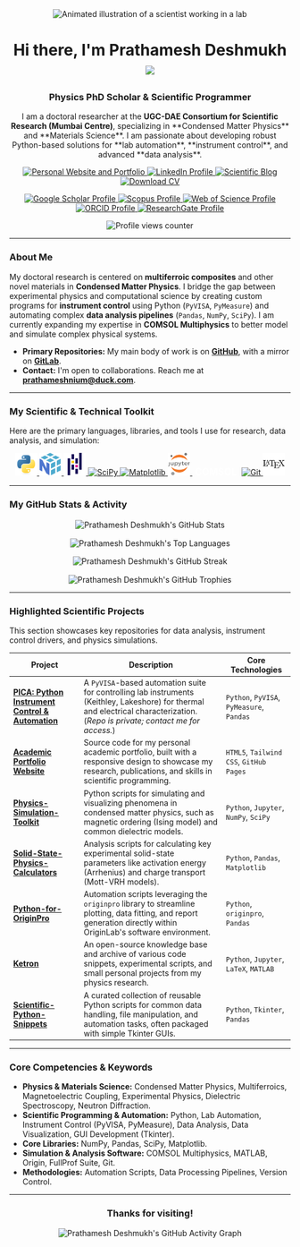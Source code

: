 <div id="header" align="center">
  <img src="https://media.giphy.com/media/qgQUggAC3Pfv687qPC/giphy.gif" width="150" alt="Animated illustration of a scientist working in a lab"/>
  
  # Hi there, I'm Prathamesh Deshmukh <img src="https://media.giphy.com/media/hvRJCLFzcasrR4ia7z/giphy.gif" width="30px"/>
  
  ### Physics PhD Scholar & Scientific Programmer
  
  <p align="center">
    I am a doctoral researcher at the <b>UGC-DAE Consortium for Scientific Research (Mumbai Centre)</b>, specializing in **Condensed Matter Physics** and **Materials Science**. I am passionate about developing robust Python-based solutions for **lab automation**, **instrument control**, and advanced **data analysis**.
  </p>
  
  <p>
    <a href="https://prathameshdeshmukh.site/" target="_blank">
      <img src="https://img.shields.io/badge/Website-6C93C4?style=for-the-badge&logo=website&logoColor=white" alt="Personal Website and Portfolio"/>
    </a>
    <a href="https://in.linkedin.com/in/prathamesh-k-deshmukh" target="_blank">
      <img src="https://img.shields.io/badge/LinkedIn-0077B5?style=for-the-badge&logo=linkedin&logoColor=white" alt="LinkedIn Profile"/>
    </a>
    <a href="https://prathameshdeshmukh.site/pages/blog.html" target="_blank">
      <img src="https://img.shields.io/badge/Blog-20232A?style=for-the-badge&logo=blogger&logoColor=white" alt="Scientific Blog"/>
    </a>
    <a href="https://prathameshdeshmukh.site/pages/cv.html" target="_blank">
      <img src="https://img.shields.io/badge/Download_CV-F6AD55?style=for-the-badge&logo=read-the-docs&logoColor=white" alt="Download CV"/>
    </a>
  </p>
  <p>
    <a href="https://scholar.google.com/citations?user=DJgzI30AAAAJ&hl=en&oi=ao" target="_blank">
      <img src="https://img.shields.io/badge/Google_Scholar-4285F4?style=for-the-badge&logo=google-scholar&logoColor=white" alt="Google Scholar Profile"/>
    </a>
    <a href="https://www.scopus.com/authid/detail.uri?authorId=59544780300" target="_blank">
      <img src="https://img.shields.io/badge/Scopus-E9711A?style=for-the-badge&logo=scopus&logoColor=white" alt="Scopus Profile"/>
    </a>
    <a href="https://www.webofscience.com/wos/author/record/OFN-9289-2025" target="_blank">
      <img src="https://img.shields.io/badge/Web_of_Science-D4203B?style=for-the-badge&logo=clarivate&logoColor=white" alt="Web of Science Profile"/>
    </a>
    <a href="https://orcid.org/0009-0008-3278-0837" target="_blank">
      <img src="https://img.shields.io/badge/ORCID-A6CE39?style=for-the-badge&logo=orcid&logoColor=white" alt="ORCID Profile"/>
    </a>
    <a href="https://www.researchgate.net/profile/Prathamesh-Deshmukh-6" target="_blank">
      <img src="https://img.shields.io/badge/ResearchGate-00CCBB?style=for-the-badge&logo=researchgate&logoColor=white" alt="ResearchGate Profile"/>
    </a>
  </p>
    
  <p>
    <img src="https://komarev.com/ghpvc/?username=prathameshnium&label=PROFILE+VIEWS&style=for-the-badge&color=brightgreen" alt="Profile views counter" />
  </p>
</div>

---

### About Me

My doctoral research is centered on **multiferroic composites** and other novel materials in **Condensed Matter Physics**. I bridge the gap between experimental physics and computational science by creating custom programs for **instrument control** using Python (`PyVISA`, `PyMeasure`) and automating complex **data analysis pipelines** (`Pandas`, `NumPy`, `SciPy`). I am currently expanding my expertise in **COMSOL Multiphysics** to better model and simulate complex physical systems.

- **Primary Repositories:** My main body of work is on **[GitHub](https://github.com/prathameshnium)**, with a mirror on **[GitLab](https://gitlab.com/prathameshnium)**.
- **Contact:** I'm open to collaborations. Reach me at **prathameshnium@duck.com**.

---

### My Scientific & Technical Toolkit

Here are the primary languages, libraries, and tools I use for research, data analysis, and simulation:

<p align="center">
  <a href="https://www.python.org" target="_blank" rel="noreferrer"> <img src="https://raw.githubusercontent.com/devicons/devicon/master/icons/python/python-original.svg" alt="Python" width="40" height="40"/> </a>
  <a href="https://numpy.org/" target="_blank" rel="noreferrer"> <img src="https://raw.githubusercontent.com/devicons/devicon/master/icons/numpy/numpy-original.svg" alt="NumPy" width="40" height="40"/> </a>
  <a href="https://pandas.pydata.org/" target="_blank" rel="noreferrer"> <img src="https://raw.githubusercontent.com/devicons/devicon/master/icons/pandas/pandas-original.svg" alt="Pandas" width="40" height="40"/> </a>
  <a href="https://scipy.org/" target="_blank" rel="noreferrer"> <img src="https://www.vectorlogo.zone/logos/scipy/scipy-icon.svg" alt="SciPy" width="40" height="40"/> </a>
  <a href="https://matplotlib.org/" target="_blank" rel="noreferrer"> <img src="https://upload.wikimedia.org/wikipedia/commons/thumb/8/84/Matplotlib_icon.svg/2048px-Matplotlib_icon.svg.png" alt="Matplotlib" width="40" height="40"/> </a>
  <a href="https://jupyter.org/" target="_blank" rel="noreferrer"> <img src="https://raw.githubusercontent.com/devicons/devicon/master/icons/jupyter/jupyter-original-wordmark.svg" alt="Jupyter" width="40" height="40"/> </a>
  <a href="https://www.comsol.com/" target="_blank" rel="noreferrer" style="display: inline-block; text-align: center; margin: 0 5px; color: white; text-decoration: none; font-weight: bold; font-size: 1.2em;">COMSOL</a>
  <a href="https://git-scm.com/" target="_blank" rel="noreferrer"> <img src="https://www.vectorlogo.zone/logos/git-scm/git-scm-icon.svg" alt="Git" width="40" height="40"/> </a>
  <a href="https://www.latex-project.org/" target="_blank" rel="noreferrer"> <img src="https://raw.githubusercontent.com/devicons/devicon/master/icons/latex/latex-original.svg" alt="LaTeX" width="40" height="40"/> </a>
</p>

---

### My GitHub Stats & Activity

<p align="center">
  <img align="center" src="https://github-readme-stats.vercel.app/api?username=prathameshnium&show_icons=true&locale=en&theme=tokyonight&hide_border=true&count_private=true" alt="Prathamesh Deshmukh's GitHub Stats" />
</p>
<p align="center">
  <img align="center" src="https://github-readme-stats.vercel.app/api/top-langs?username=prathameshnium&show_icons=true&locale=en&layout=compact&theme=tokyonight&hide_border=true" alt="Prathamesh Deshmukh's Top Languages" />
</p>
<p align="center">
  <img align="center" src="https://github-readme-streak-stats.herokuapp.com/?user=prathameshnium&theme=tokyonight&hide_border=true" alt="Prathamesh Deshmukh's GitHub Streak" />
</p>
<p align="center">
  <img align="center" src="https://github-profile-trophy.vercel.app/?username=prathameshnium&theme=tokyonight&no-frame=true&no-bg=true&margin-w=4" alt="Prathamesh Deshmukh's GitHub Trophies" />
</p>

---

### Highlighted Scientific Projects

This section showcases key repositories for data analysis, instrument control drivers, and physics simulations.

| Project                                                               | Description                                                                                                                                                             | Core Technologies                   |
| --------------------------------------------------------------------- | ----------------------------------------------------------------------------------------------------------------------------------------------------------------------- | ----------------------------------- |
| [**PICA: Python Instrument Control & Automation**](https://prathameshdeshmukh.site/pages/project-pica.html) | A `PyVISA`-based automation suite for controlling lab instruments (Keithley, Lakeshore) for thermal and electrical characterization. (*Repo is private; contact me for access.*) | `Python`, `PyVISA`, `PyMeasure`, `Pandas` |
| [**Academic Portfolio Website**](https://github.com/prathameshnium/Prathamesh_Deshmukh) | Source code for my personal academic portfolio, built with a responsive design to showcase my research, publications, and skills in scientific programming. | `HTML5`, `Tailwind CSS`, `GitHub Pages` |
| [**Physics-Simulation-Toolkit**](https://github.com/prathameshnium/Physics-Simulation-Toolkit) | Python scripts for simulating and visualizing phenomena in condensed matter physics, such as magnetic ordering (Ising model) and common dielectric models. | `Python`, `Jupyter`, `NumPy`, `SciPy`     |
| [**Solid-State-Physics-Calculators**](https://github.com/prathameshnium/Solid-State-Physics-Calculators) | Analysis scripts for calculating key experimental solid-state parameters like activation energy (Arrhenius) and charge transport (Mott-VRH models).    | `Python`, `Pandas`, `Matplotlib`      |
| [**Python-for-OriginPro**](https://github.com/prathameshnium/Python-for-OriginPro) | Automation scripts leveraging the `originpro` library to streamline plotting, data fitting, and report generation directly within OriginLab's software environment.                       | `Python`, `originpro`, `Pandas`       |
| [**Ketron**](https://github.com/prathameshnium/Ketron)                  | An open-source knowledge base and archive of various code snippets, experimental scripts, and small personal projects from my physics research.                       | `Python`, `Jupyter`, `LaTeX`, `MATLAB`  |
| [**Scientific-Python-Snippets**](https://github.com/prathameshnium/Scientific-Python-Snippets) | A curated collection of reusable Python scripts for common data handling, file manipulation, and automation tasks, often packaged with simple Tkinter GUIs.      | `Python`, `Tkinter`, `Pandas`         |

---

### Core Competencies & Keywords
*   **Physics & Materials Science:** Condensed Matter Physics, Multiferroics, Magnetoelectric Coupling, Experimental Physics, Dielectric Spectroscopy, Neutron Diffraction.
*   **Scientific Programming & Automation:** Python, Lab Automation, Instrument Control (PyVISA, PyMeasure), Data Analysis, Data Visualization, GUI Development (Tkinter).
*   **Core Libraries:** NumPy, Pandas, SciPy, Matplotlib.
*   **Simulation & Analysis Software:** COMSOL Multiphysics, MATLAB, Origin, FullProf Suite, Git.
*   **Methodologies:** Automation Scripts, Data Processing Pipelines, Version Control.

---

<div align="center">
  <h3>Thanks for visiting!</h3>
  <img src="https://github-readme-activity-graph.vercel.app/graph?username=prathameshnium&theme=tokyo-night&hide_border=true&hide_title=false&area=true&bg_color=1a1b27&line=6C93C4&point=A6CE39" alt="Prathamesh Deshmukh's GitHub Activity Graph" />
</div>
